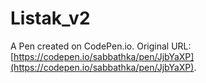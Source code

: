 # Listak_v2

A Pen created on CodePen.io. Original URL: [https://codepen.io/sabbathka/pen/JjbYaXP](https://codepen.io/sabbathka/pen/JjbYaXP).



